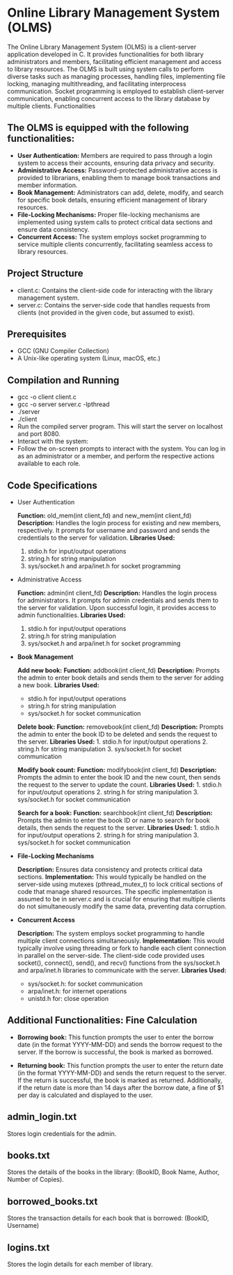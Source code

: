 # Online Library Management System (OLMS)

The Online Library Management System (OLMS) is a client-server application developed in C. It provides functionalities for both library administrators and members, facilitating efficient management and access to library resources. The OLMS is built using system calls to perform diverse tasks such as managing processes, handling files, implementing file locking, managing multithreading, and facilitating interprocess communication. Socket programming is employed to establish client-server communication, enabling concurrent access to the library database by multiple clients.
Functionalities

## The OLMS is equipped with the following functionalities:

* **User Authentication:** Members are required to pass through a login system to access their accounts, ensuring data privacy and security.
* **Administrative Access:** Password-protected administrative access is provided to librarians, enabling them to manage book transactions and member information.
* **Book Management:** Administrators can add, delete, modify, and search for specific book details, ensuring efficient management of library resources.
* **File-Locking Mechanisms:** Proper file-locking mechanisms are implemented using system calls to protect critical data sections and ensure data consistency.
* **Concurrent Access:** The system employs socket programming to service multiple clients concurrently, facilitating seamless access to library resources.

## Project Structure

* client.c: Contains the client-side code for interacting with the library management system.
* server.c: Contains the server-side code that handles requests from clients (not provided in the given code, but assumed to exist).

## Prerequisites

* GCC (GNU Compiler Collection)
* A Unix-like operating system (Linux, macOS, etc.)

## Compilation and Running

* gcc -o client client.c
* gcc -o server server.c -lpthread
* ./server
* ./client
* Run the compiled server program. This will start the server on localhost and port 8080.
* Interact with the system:
* Follow the on-screen prompts to interact with the system. You can log in as an administrator or a member, and perform the respective actions available to each role.

## Code Specifications
* User Authentication

    **Function:** old_mem(int client_fd) and new_mem(int client_fd)
    **Description:** Handles the login process for existing and new members, respectively. It prompts for username and password and sends the credentials to the server for validation.
    **Libraries Used:**
    1. stdio.h for input/output operations
    2.  string.h for string manipulation
    3. sys/socket.h and arpa/inet.h for socket programming

* Administrative Access

    **Function:** admin(int client_fd)
    **Description:** Handles the login process for administrators. It prompts for admin credentials and sends them to the server for validation. Upon successful login, it provides access to admin functionalities.
    **Libraries Used:**
    1. stdio.h for input/output operations
    2. string.h for string manipulation
    3. sys/socket.h and arpa/inet.h for socket programming

* **Book Management**

    **Add new book:**
        **Function:** addbook(int client_fd)
        **Description:** Prompts the admin to enter book details and sends them to the server for adding a new book.
        **Libraries Used:**
    * stdio.h for input/output operations
    * string.h for string manipulation
    * sys/socket.h for socket communication

    **Delete book:**
        **Function:** removebook(int client_fd)
        **Description:** Prompts the admin to enter the book ID to be deleted and sends the request to the server.
        **Libraries Used:**
        1. stdio.h for input/output operations
        2. string.h for string manipulation
        3. sys/socket.h for socket communication

    **Modify book count:**
        **Function:** modifybook(int client_fd)
        **Description:** Prompts the admin to enter the book ID and the new count, then sends the request to the server to update the count.
        **Libraries Used:**
        1. stdio.h for input/output operations
        2. string.h for string manipulation
        3. sys/socket.h for socket communication

    **Search for a book:**
        **Function:** searchbook(int client_fd)
        **Description:** Prompts the admin to enter the book ID or name to search for book details, then sends the request to the server.
        **Libraries Used:**
        1. stdio.h for input/output operations
        2. string.h for string manipulation
        3. sys/socket.h for socket communication

* **File-Locking Mechanisms**

    **Description:** Ensures data consistency and protects critical data sections.
    **Implementation:** This would typically be handled on the server-side using mutexes (pthread_mutex_t) to lock critical sections of code that manage shared resources. The specific implementation is assumed to be in server.c and is crucial for ensuring that multiple clients do not simultaneously modify the same data, preventing data corruption.

* **Concurrent Access**

    **Description:** The system employs socket programming to handle multiple client connections simultaneously.
    **Implementation:** This would typically involve using threading or fork to handle each client connection in parallel on the server-side. The client-side code provided uses socket(), connect(), send(), and recv() functions from the sys/socket.h and arpa/inet.h libraries to communicate with the server.
    **Libraries Used:**
    * sys/socket.h: for socket communication
    * arpa/inet.h: for internet operations
    * unistd.h for: close operation

## Additional Functionalities: Fine Calculation
* **Borrowing book:** This function prompts the user to enter the borrow date (in the format YYYY-MM-DD) and sends the borrow request to the server. If the borrow is successful, the book is marked as borrowed.

* **Returning book:** This function prompts the user to enter the return date (in the format YYYY-MM-DD) and sends the return request to the server. If the return is successful, the book is marked as returned. Additionally, if the return date is more than 14 days after the borrow date, a fine of $1 per day is calculated and displayed to the user.

## admin_login.txt

Stores login credentials for the admin.

## books.txt

Stores the details of the books in the library: (BookID, Book Name, Author, Number of Copies).

## borrowed_books.txt

Stores the transaction details for each book that is borrowed: (BookID, Username)

## logins.txt

Stores the login details for each member of library.
